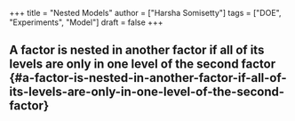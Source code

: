 +++
title = "Nested Models"
author = ["Harsha Somisetty"]
tags = ["DOE", "Experiments", "Model"]
draft = false
+++

## A factor is nested in another factor if all of its levels are only in one level of the second factor {#a-factor-is-nested-in-another-factor-if-all-of-its-levels-are-only-in-one-level-of-the-second-factor}